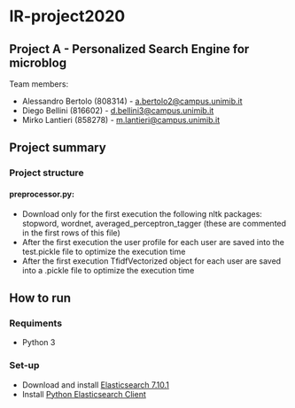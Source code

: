 # IR-project2020
## Project A - Personalized Search Engine for microblog
Team members:
- Alessandro Bertolo (808314) - a.bertolo2@campus.unimib.it
- Diego Bellini (816602) - d.bellini3@campus.unimib.it
- Mirko Lantieri (858278) - m.lantieri@campus.unimib.it

## Project summary
  
### Project structure
#### preprocessor.py:
  - Download only for the first execution the following nltk packages: stopword, wordnet, averaged_perceptron_tagger (these are commented in the first rows of this file)
  - After the first execution the user profile for each user are saved into the test.pickle file to optimize the execution time
  - After the first execution TfidfVectorized object for each user are saved into a .pickle file to optimize the execution time

## How to run
### Requiments
- Python 3

### Set-up
- Download and install [Elasticsearch 7.10.1](https://www.elastic.co/downloads/elasticsearch)
- Install [Python Elasticsearch Client](https://elasticsearch-py.readthedocs.io/en/master/)
